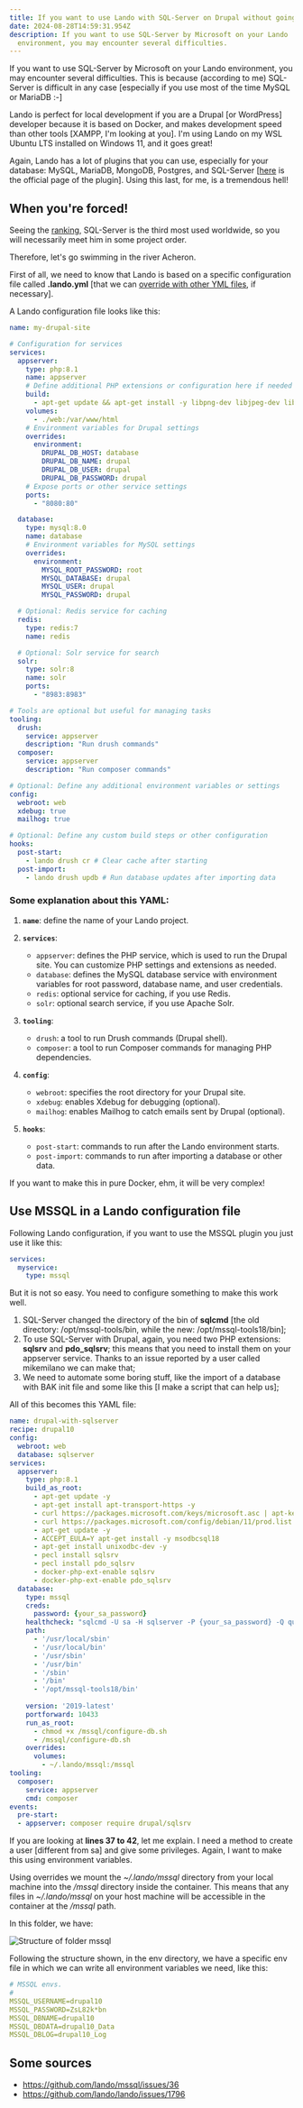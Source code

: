 ```yaml
---
title: If you want to use Lando with SQL-Server on Drupal without going crazy
date: 2024-08-28T14:59:31.954Z
description: If you want to use SQL-Server by Microsoft on your Lando
  environment, you may encounter several difficulties.
---
```

If you want to use SQL-Server by Microsoft on your Lando environment, you may encounter several difficulties. This is because (according to me) SQL-Server is difficult in any case \[especially if you use most of the time MySQL or MariaDB  :-]

Lando is perfect for local development if you are a Drupal \[or WordPress] developer because it is based on Docker, and makes development speed than other tools \[XAMPP, I'm looking at you]. I'm using Lando on my WSL Ubuntu LTS installed on Windows 11, and it goes great!

Again, Lando has a lot of plugins that you can use, especially for your database: MySQL, MariaDB, MongoDB, Postgres, and SQL-Server [[here](https://docs.lando.dev/plugins/mssql/) is the official page of the plugin]. Using this last, for me, is a tremendous hell!

## When you're forced!

Seeing the [ranking](https://db-engines.com/en/ranking), SQL-Server is the third most used worldwide, so you will necessarily meet him in some project order. 

Therefore, let's go swimming in the river Acheron.

First of all, we need to know that Lando is based on a specific configuration file called **.lando.yml** [that we can [override with other YML files](https://docs.lando.dev/core/v3/#override-file), if necessary].

A Lando configuration file looks like this:

```yaml
name: my-drupal-site

# Configuration for services
services:
  appserver:
    type: php:8.1
    name: appserver
    # Define additional PHP extensions or configuration here if needed
    build:
      - apt-get update && apt-get install -y libpng-dev libjpeg-dev libfreetype6-dev
    volumes:
      - ./web:/var/www/html
    # Environment variables for Drupal settings
    overrides:
      environment:
        DRUPAL_DB_HOST: database
        DRUPAL_DB_NAME: drupal
        DRUPAL_DB_USER: drupal
        DRUPAL_DB_PASSWORD: drupal
    # Expose ports or other service settings
    ports:
      - "8080:80"

  database:
    type: mysql:8.0
    name: database
    # Environment variables for MySQL settings
    overrides:
      environment:
        MYSQL_ROOT_PASSWORD: root
        MYSQL_DATABASE: drupal
        MYSQL_USER: drupal
        MYSQL_PASSWORD: drupal

  # Optional: Redis service for caching
  redis:
    type: redis:7
    name: redis

  # Optional: Solr service for search
  solr:
    type: solr:8
    name: solr
    ports:
      - "8983:8983"

# Tools are optional but useful for managing tasks
tooling:
  drush:
    service: appserver
    description: "Run drush commands"
  composer:
    service: appserver
    description: "Run composer commands"

# Optional: Define any additional environment variables or settings
config:
  webroot: web
  xdebug: true
  mailhog: true

# Optional: Define any custom build steps or other configuration
hooks:
  post-start:
    - lando drush cr # Clear cache after starting
  post-import:
    - lando drush updb # Run database updates after importing data
```

### Some explanation about this YAML:

1. **`name`**: define the name of your Lando project.
2. **`services`**: 

   * `appserver`: defines the PHP service, which is used to run the Drupal site. You can customize PHP settings and extensions as needed.
   * `database`: defines the MySQL database service with environment variables for root password, database name, and user credentials.
   * `redis`: optional service for caching, if you use Redis.
   * `solr`: optional search service, if you use Apache Solr.
3. **`tooling`**: 

   * `drush`: a tool to run Drush commands (Drupal shell).
   * `composer`: a tool to run Composer commands for managing PHP dependencies.
4. **`config`**: 

   * `webroot`: specifies the root directory for your Drupal site.
   * `xdebug`: enables Xdebug for debugging (optional).
   * `mailhog`: enables Mailhog to catch emails sent by Drupal (optional).
5. **`hooks`**: 

   * `post-start`: commands to run after the Lando environment starts.
   * `post-import`: commands to run after importing a database or other data.

If you want to make this in pure Docker, ehm, it will be very complex!

## Use MSSQL in a Lando configuration file

Following Lando configuration, if you want to use the MSSQL plugin you just use it like this:

```yaml
services:
  myservice:
    type: mssql
```

But it is not so easy. You need to configure something to make this work well.

1. SQL-Server changed the directory of the bin of **sqlcmd** \[the old directory: /opt/mssql-tools/bin, while the new: /opt/mssql-tools18/bin];
2. To use SQL-Server with Drupal, again, you need two PHP extensions: **sqlsrv** and **pdo_sqlsrv**; this means that you need to install them on your appserver service. Thanks to an issue reported by a user called mikemilano we can make that;
3. We need to automate some boring stuff, like the import of a database with BAK init file and some like this \[I make a script that can help us];

All of this becomes this YAML file:

```yaml
name: drupal-with-sqlserver
recipe: drupal10
config:
  webroot: web
  database: sqlserver
services:
  appserver:
    type: php:8.1
    build_as_root:
      - apt-get update -y
      - apt-get install apt-transport-https -y
      - curl https://packages.microsoft.com/keys/microsoft.asc | apt-key add -
      - curl https://packages.microsoft.com/config/debian/11/prod.list > /etc/apt/sources.list.d/mssql-release.list
      - apt-get update -y
      - ACCEPT_EULA=Y apt-get install -y msodbcsql18
      - apt-get install unixodbc-dev -y
      - pecl install sqlsrv
      - pecl install pdo_sqlsrv
      - docker-php-ext-enable sqlsrv
      - docker-php-ext-enable pdo_sqlsrv
  database:
    type: mssql
    creds:
      password: {your_sa_password}
    healthcheck: "sqlcmd -U sa -H sqlserver -P {your_sa_password} -Q quit -N o"
    path:
      - '/usr/local/sbin'
      - '/usr/local/bin'
      - '/usr/sbin'
      - '/usr/bin'
      - '/sbin'
      - '/bin'
      - '/opt/mssql-tools18/bin'
 
    version: '2019-latest'
    portforward: 10433
    run_as_root:
      - chmod +x /mssql/configure-db.sh
      - /mssql/configure-db.sh
    overrides:
      volumes:
        - ~/.lando/mssql:/mssql
tooling:
  composer:
    service: appserver
    cmd: composer
events:
  pre-start:
  - appserver: composer require drupal/sqlsrv
```



If you are looking at **lines 37 to 42**, let me explain. I need a method to create a user \[different from sa] and give some privileges. Again, I want to make this using environment variables.

Using overrides we mount the *~/.lando/mssql* directory from your local machine into the */mssql* directory inside the container. This means that any files in *~/.lando/mssql* on your host machine will be accessible in the container at the */mssql* path.

In this folder, we have:

![Structure of folder mssql](screenshot-2024-08-30-210502.png "Structure of folder mssql")

Following the structure shown, in the env directory, we have a specific env file in which we can write all environment variables we need, like this:

```yaml
# MSSQL envs.
#
MSSQL_USERNAME=drupal10
MSSQL_PASSWORD=ZsL82k*bn
MSSQL_DBNAME=drupal10
MSSQL_DBDATA=drupal10_Data
MSSQL_DBLOG=drupal10_Log
```



## Some sources

* <https://github.com/lando/mssql/issues/36>
* <https://github.com/lando/lando/issues/1796>